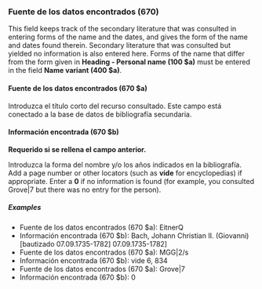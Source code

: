 ### Fuente de los datos encontrados (670)

This field keeps track of the secondary literature that was consulted in entering forms of the name and the dates, and gives the form of the name and dates found therein. Secondary literature that was consulted but yielded no information is also entered here. Forms of the name that differ from the form given in **Heading - Personal name (100 $a)** must be entered in the field **Name variant (400 $a)**.

#### Fuente de los datos encontrados  (670 $a)

Introduzca el título corto del recurso consultado. Este campo está conectado a la base de datos de bibliografía secundaria.

#### Información encontrada (670 $b)

**Requerido si se rellena el campo anterior.**

Introduzca la forma del nombre y/o los años indicados en la bibliografía. Add a page number or other locators (such as **vide** for encyclopedias) if appropriate. Enter a **0** if no information is found (for example, you consulted Grove|7 but there was no entry for the person).

##### Examples

- Fuente de los datos encontrados (670 $a): EitnerQ
- Información encontrada (670 $b): Bach, Johann Christian II. (Giovanni) [bautizado 07.09.1735-1782] 07.09.1735-1782]
- Fuente de los datos encontrados (670 $a): MGG|2/s
- Información encontrada (670 $b): vide 6, 834
- Fuente de los datos encontrados (670 $a): Grove|7
- Información encontrada (670 $b): 0
